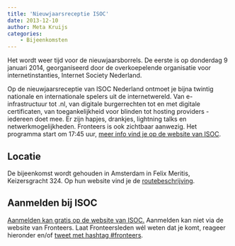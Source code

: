 ```yaml
---
title: 'Nieuwjaarsreceptie ISOC'
date: 2013-12-10
author: Meta Kruijs
categories:
    - Bijeenkomsten
---
```


Het wordt weer tijd voor de nieuwjaarsborrels. De eerste is op donderdag 9 januari 2014, georganiseerd door de overkoepelende organisatie voor internetinstanties, Internet Society Nederland.

Op de nieuwjaarsreceptie van ISOC Nederland ontmoet je bijna twintig nationale en internationale spelers uit de internetwereld. Van e-infrastructuur tot .nl, van digitale burgerrechten tot en met digitale certificaten, van toegankelijkheid voor blinden tot hosting providers - iedereen doet mee.
Er zijn hapjes, drankjes, lightning talks en netwerkmogelijkheden. Fronteers is ook zichtbaar aanwezig. Het programma start om 17:45 uur, [meer info vind je op de website van ISOC](http://isoc.nl/activ/2014-nieuwjaar.htm).

## Locatie

De bijeenkomst wordt gehouden in Amsterdam in Felix Meritis, Keizersgracht 324. Op hun website vind je de [routebeschrijving](http://www.felix.meritis.nl/nl/over-felix-meritis/contact-en-route/).

## Aanmelden bij ISOC

[Aanmelden kan gratis op de website van ISOC.](https://portal.ripe.net/meeting-pub/registration?meetingId=0587eee7-730d-441b-9982-eb223b459c8e)
Aanmelden kan niet via de website van Fronteers. Laat Fronteersleden wél weten dat je komt, reageer hieronder en/of [tweet met hashtag #fronteers](https://twitter.com/search?q=%23fronteers&src=typd).
